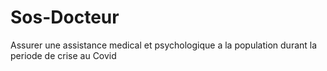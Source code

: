 # Sos-Docteur
Assurer une assistance medical et psychologique a la population durant la periode de crise au Covid
